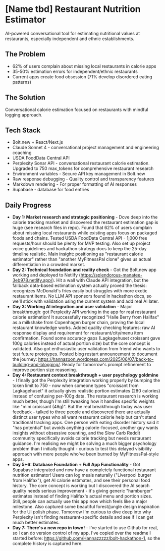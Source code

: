 # [Name tbd] Restaurant Nutrition Estimator

AI-powered conversational tool for estimating nutritional values at restaurants, especially independent and ethnic establishments.

## The Problem
- 62% of users complain about missing local restaurants in calorie apps
- 35-50% estimation errors for independent/ethnic restaurants
- Current apps create food obsession (71% develop disordered eating patterns)

## The Solution
Conversational calorie estimation focused on restaurants with mindful logging approach.

## Tech Stack
- Bolt.new + React/Next.js
- Claude Sonnet 4 - conversational project management and engineering coaching
- USDA FoodData Central API
- Perplexity Sonar API - conversational restaurant calorie estimation. Upgraded to 750 max_tokens for comprehensive restaurant research
- Environment variables - Secure API key management in Bolt.new
- Raw response debugging - Quality control and transparency features
- Markdown rendering - For proper formatting of AI responses
- Supabase - database for food entries

## Daily Progress
- **Day 1: Market research and strategic positioning** - Dove deep into the calorie tracking market and discovered the restaurant estimation gap is huge (see research files in repo). Found that 62% of users complain about missing local restaurants while existing apps focus on packaged foods and chains. Tested USDA FoodData Central API - 1,000 free requests/hour should be plenty for MVP testing. Also set up project voice guidelines and hackathon strategy docs to keep the 25-day timeline realistic. Main insight: positioning as "restaurant calorie estimator" rather than "another MyFitnessPal clone" gives us actual differentiation in a crowded market.
- **Day 2: Technical foundation and reality check** - Got the Bolt.new app working and deployed to Netlify (https://splendorous-manatee-3eb978.netlify.app/). Hit a wall with Claude API integration, but the fallback data-based estimation system actually proved the thesis: recognizes McDonald's fries easily but struggles with more exotic restaurant items. No LLM API sponsors found in hackathon docs, so we'll stick with validation using the current system and add real AI later. 
- **Day 3: Working AI integration and user validation** - Major breakthrough: got Perplexity API working in the app for real restaurant calorie estimation! It successfully recognized "Halle Berry from Halifax" as a milkshake from Copenhagen burger chain, proving the local restaurant knowledge works. Added quality checking features: raw AI response display and requirement for restaurant/city/menu item confirmation. Found some accuracy gaps (Lagkagehuset croissant gave 100g calories instead of actual portion size) but the core concept is validated. Also got enthusiastic user validation from friend who wants to test future prototypes. Posted blog restart announcement to document the journey: https://hannazoon.wordpress.com/2025/06/07/back-to-building-and-blogging/. Ready for tomorrow's prompt refinement to improve portion size reasoning.
- **Day 4: Restaurant context breakthrough + user psychology goldmine** - I finally got the Perplexity integration working properly by bumping the token limit to 750 - now when someone types "croissant from Lagkagehuset" it actually gives realistic portion estimates (280 calories) instead of confusing per-100g data. The restaurant research is working much better, though I'm still tweaking how it handles specific weights like "mini croissant (48g)". But the real breakthrough today was user feedback - talked to three people and discovered there are actually distinct user types who all want restaurant calorie help but can't stand traditional tracking apps. One person with eating disorder history said it "has potential" but avoids anything calorie-focused, another guy wants insights without obsessive counting, and the Slow Carb Reddit community specifically avoids calorie tracking but needs restaurant guidance. I'm realising we might be solving a much bigger psychology problem than I initially thought - curious to test this delayed visibility approach with more people who've been burned by MyFitnessPal-style apps.
- **Day 5+6: Database Foundation + Full App Functionality** - Got Supabase integrated and now have a completely functional restaurant nutrition estimator! Users can log meals naturally ("Liverpool burger from Halifax"), get AI calorie estimates, and see their personal food history. The core concept is working but I discovered the AI search quality needs serious improvement - it's giving generic "hamburger" estimates instead of finding Halifax's actual menu and portion sizes. Still, people can actually use this app now which feels like a major milestone. Also captured some beautiful forest/jungle design inspiration for the UI polish phase. Tomorrow I'm curious to dive deep into why Perplexity isn't finding restaurant-specific details and see if I can get much better estimates.
- **Day 7: There's a new repo in town!** - I've started to use Github for real, so I can do version control of my app. I've copied over the readme I started before: https://github.com/Hannazzzzz/bolt-hackathon-1, so the complete history is captured here.
